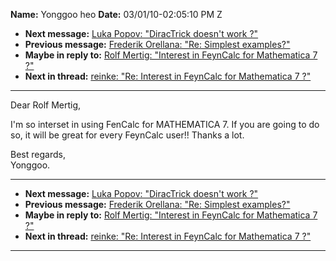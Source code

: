**Name:** Yonggoo heo
**Date:** 03/01/10-02:05:10 PM Z

  - **Next message:** [Luka Popov: "DiracTrick doesn't work
    ?"](0592.html)
  - **Previous message:** [Frederik Orellana: "Re: Simplest
    examples?"](0590.html)
  - **Maybe in reply to:** [Rolf Mertig: "Interest in FeynCalc for
    Mathematica 7 ?"](0518.html)
  - **Next in thread:** [reinke: "Re: Interest in FeynCalc for
    Mathematica 7 ?"](0628.html)

-----

Dear Rolf Mertig,  

I'm so interset in using FenCalc for MATHEMATICA 7. If you are going to
do so, it will be great for every FeynCalc user\!\! Thanks a lot.  

Best regards,  
Yonggoo.  

-----

  - **Next message:** [Luka Popov: "DiracTrick doesn't work
    ?"](0592.html)
  - **Previous message:** [Frederik Orellana: "Re: Simplest
    examples?"](0590.html)
  - **Maybe in reply to:** [Rolf Mertig: "Interest in FeynCalc for
    Mathematica 7 ?"](0518.html)
  - **Next in thread:** [reinke: "Re: Interest in FeynCalc for
    Mathematica 7 ?"](0628.html)

-----


